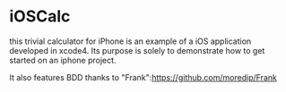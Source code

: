 # iOSCalc

this trivial calculator for iPhone is an example of a iOS application developed in xcode4.
Its purpose is solely to demonstrate how to get started on an iphone project.

It also features BDD thanks to "Frank":https://github.com/moredip/Frank
